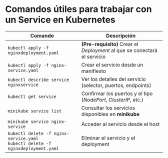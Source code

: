 # Comandos útiles para trabajar con un Service en Kubernetes

| Comando | Descripción |
|---------|-------------|
| `kubectl apply -f nginxdeployment.yaml` | **(Pre-requisito)** Crear el *Deployment* al que se conectará el servicio |
| `kubectl apply -f nginx-service.yaml` | Crear el servicio desde un manifiesto |
| `kubectl describe service nginxservice` | Ver los detalles del servicio (selector, puertos, endpoints) |
| `kubectl get service` | Confirmar los puertos y el tipo (*NodePort*, *ClusterIP*, etc.) |
| `minikube service list` | Consultar los servicios disponibles en **minikube** |
| `minikube service nginx-service` | Acceder al servicio desde el host |
| `kubectl delete -f nginx-service.yaml` <br> `kubectl delete -f nginxdeployment.yaml` | Eliminar el servicio y el deployment |